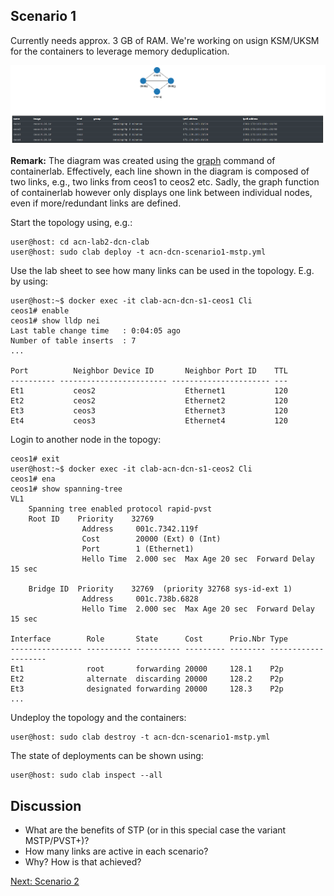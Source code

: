 ## Scenario 1

Currently needs approx. 3 GB of RAM. We're working on usign KSM/UKSM for the containers to leverage memory deduplication.

![Diagram of a 4 cEOS diamond shape network topology](scenario123.PNG)

**Remark:** The diagram was created using the [graph](https://containerlab.srlinux.dev/cmd/graph/) command of containerlab. Effectively, each line shown in the diagram is composed of two links, e.g., two links from ceos1 to ceos2 etc. Sadly, the graph function of containerlab however only displays one link between individual nodes, even if more/redundant links are defined.

Start the topology using, e.g.:

    user@host: cd acn-lab2-dcn-clab
    user@host: sudo clab deploy -t acn-dcn-scenario1-mstp.yml

Use the lab sheet to see how many links can be used in the topology. E.g. by using:

    user@host:~$ docker exec -it clab-acn-dcn-s1-ceos1 Cli
    ceos1# enable
    ceos1# show lldp nei
    Last table change time   : 0:04:05 ago
    Number of table inserts  : 7
    ...

    Port          Neighbor Device ID       Neighbor Port ID    TTL
    ---------- ------------------------ ---------------------- ---
    Et1           ceos2                    Ethernet1           120
    Et2           ceos2                    Ethernet2           120
    Et3           ceos3                    Ethernet3           120
    Et4           ceos3                    Ethernet4           120

Login to another node in the topogy:

    ceos1# exit
    user@host:~$ docker exec -it clab-acn-dcn-s1-ceos2 Cli
    ceos1# ena
    ceos1# show spanning-tree
    VL1
        Spanning tree enabled protocol rapid-pvst
        Root ID    Priority    32769
                    Address     001c.7342.119f
                    Cost        20000 (Ext) 0 (Int)
                    Port        1 (Ethernet1)
                    Hello Time  2.000 sec  Max Age 20 sec  Forward Delay 15 sec

        Bridge ID  Priority    32769  (priority 32768 sys-id-ext 1)
                    Address     001c.738b.6828
                    Hello Time  2.000 sec  Max Age 20 sec  Forward Delay 15 sec

    Interface        Role       State      Cost      Prio.Nbr Type
    ---------------- ---------- ---------- --------- -------- --------------------
    Et1              root       forwarding 20000     128.1    P2p
    Et2              alternate  discarding 20000     128.2    P2p
    Et3              designated forwarding 20000     128.3    P2p
    ...

Undeploy the topology and the containers:

    user@host: sudo clab destroy -t acn-dcn-scenario1-mstp.yml

The state of deployments can be shown using:

    user@host: sudo clab inspect --all

## Discussion

* What are the benefits of STP (or in this special case the variant MSTP/PVST+)?
* How many links are active in each scenario?
* Why? How is that achieved?

[Next: Scenario 2](scenario2-lacp.md)
